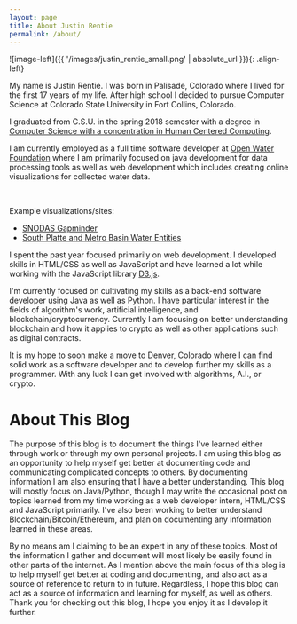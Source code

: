 ```yaml
---
layout: page
title: About Justin Rentie
permalink: /about/
---
```


![image-left]({{ '/images/justin_rentie_small.png' | absolute_url }}){: .align-left}

My name is Justin Rentie. I was born in Palisade, Colorado where I lived for the first 17 years of my life. After high school I decided to pursue Computer Science at Colorado State University in Fort Collins, Colorado.

I graduated from C.S.U. in the spring 2018 semester with a degree in [Computer Science with a concentration in Human Centered Computing](https://www.cs.colostate.edu/cstop/csacademics/csdegrees/csbachelors/hccmajor.php).  

I am currently employed as a full time software developer at [Open Water Foundation](http://openwaterfoundation.org/) where I am primarily focused on java development for data processing tools as well as web development which includes creating online visualizations for collected water data.

&nbsp; &nbsp;

Example visualizations/sites:
* [SNODAS Gapminder](http://viz.openwaterfoundation.org/co/owf-viz-co-snodas-gapminder/)
* [South Platte and Metro Basin Water Entities](http://stories.openwaterfoundation.org/co/swsi-story-sp-entities/)

I spent the past year focused primarily on web development. I developed skills in HTML/CSS as well as JavaScript and have learned a lot while working with the JavaScript library [D3.js](https://d3js.org/).

I'm currently focused on cultivating my skills as a back-end software developer using Java as well as Python. I have particular interest in the fields of algorithm's work, artificial intelligence, and blockchain/cryptocurrency. Currently I am focusing on better understanding blockchain and how it applies to crypto as well as other applications such as digital contracts.

It is my hope to soon make a move to Denver, Colorado where I can find solid work as a software developer and to develop further my skills as a programmer. With any luck I can get involved with algorithms, A.I., or crypto.

# About This Blog

The purpose of this blog is to document the things I've learned either through work or through my own personal projects. I am using this blog as an opportunity to help myself get better at documenting code and communicating complicated concepts to others. By documenting information I am also ensuring that I have a better understanding. This blog will mostly focus on Java/Python, though I may write the occasional post on topics learned from my time working as a web developer intern, HTML/CSS and JavaScript primarily. I've also been working to better understand Blockchain/Bitcoin/Ethereum, and plan on documenting any information learned in these areas.

By no means am I claiming to be an expert in any of these topics. Most of the information I gather and document will most likely be easily found in other parts of the internet. As I mention above the main focus of this blog is to help myself get better at coding and documenting, and also act as a source of reference to return to in future. Regardless, I hope this blog can act as a source of information and learning for myself, as well as others. Thank you for checking out this blog, I hope you enjoy it as I develop it further.

